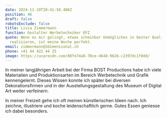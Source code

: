 ```yaml
---
date: 2024-11-10T20:41:58.406Z
position: 46
draft: false
robotsExclude: false
title: Livia Zimmermann
function: Gestalter Werbetechniker EFZ
quote: Wenn es mir gelingt, etwas scheinbar Unmögliches in bester Qualität zu
  realisieren, ist meine Woche perfekt.
email: zimmermann@3dimensional.ch
phone: +41 44 422 44 25
image: https://ucarecdn.com/08fe74a8-70ce-4648-962b-c2397dc1f0dd/
---
```

In meiner langjährigen Arbeit bei der Firma BOST Productions habe ich viele Materialien und Produktionsarten im Bereich Werbetechnik und Grafik kennengelernt. Dieses Wissen konnte ich später bei diversen Dekorationsfirmen und in der Ausstellungsgestaltung des Museum of Digital Art weiter verfeinern. 

In meiner Freizeit gehe ich oft meinen künstlerischen Ideen nach. Ich zeichne, illustriere und koche leidenschaftlich gerne. Gutes Essen geniesse ich dabei besonders.
